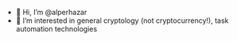 - 👋 Hi, I’m @alperhazar
- 👀 I’m interested in general cryptology (not cryptocurrency!), task automation technologies

<!---
alperhazar/alperhazar is a ✨ special ✨ repository because its `README.md` (this file) appears on your GitHub profile.
You can click the Preview link to take a look at your changes.
--->
